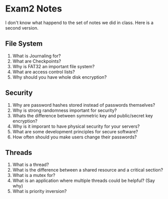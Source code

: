 # Exam2 Notes

I don't know what happend to the set of notes we did in class.  Here is a second version.

## File System

1. What is Journaling for?
2. What are Checkpoints?
3. Why is FAT32 an important file system?
4. What are access control lists?
5. Why should you have whole disk encryption?

## Security

1. Why are password hashes stored instead of passwords themselves?
2. Why is strong randomness important for security?
3. Whats the difference between symmetric key and public/secret key encryption?
4. Why is it imporant to have physical security for your servers?
5. What are some development principles for secure software?
6. How often should you make users change their passwords?

## Threads

1. What is a thread?
2. What is the difference between a shared resource and a critical section?
3. What is a mutex for?
4. What is an application where multiple threads could be helpful? (Say why)
5. What is priority inversion?


